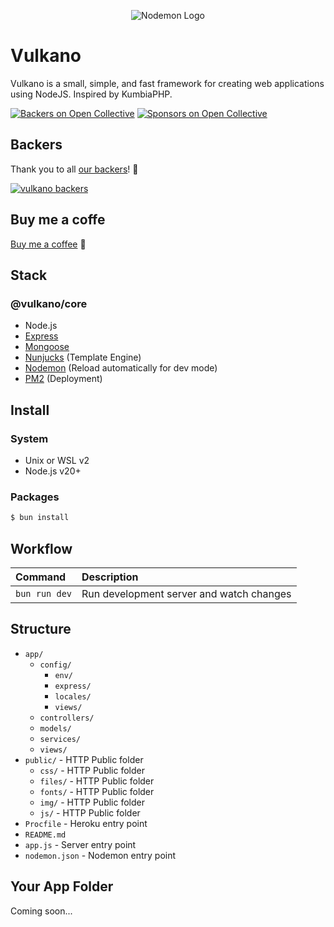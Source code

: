 <p align="center">
  <img src="https://avatars.githubusercontent.com/u/42077334?s=200&v=4" alt="Nodemon Logo">
</p>

# Vulkano

Vulkano is a small, simple, and fast framework for creating web applications using NodeJS.
Inspired by KumbiaPHP.

[![Backers on Open Collective](https://opencollective.com/vulkanojs/backers/badge.svg)](#backers)
[![Sponsors on Open Collective](https://opencollective.com/vulkanojs/sponsors/badge.svg)](#sponsors)

## Backers

Thank you to all [our backers](https://opencollective.com/vulkanojs#backer)! 🙏

[![vulkano backers](https://opencollective.com/vulkanojs/tiers/backer.svg?avatarHeight=50)](https://opencollective.com/vulkanojs#backers)


## Buy me a coffe

[Buy me a coffee](https://buymeacoffee.com/argordmel) 🙏

## Stack

### @vulkano/core

- Node.js
- [Express](http://expressjs.com)
- [Mongoose](http://mongoosejs.com/)
- [Nunjucks](http://mozilla.github.io/nunjucks/) (Template Engine)
- [Nodemon](http://nodemon.io/) (Reload automatically for dev mode)
- [PM2](http://pm2.keymetrics.io/) (Deployment)

## Install

### System

- Unix or WSL v2
- Node.js v20+

### Packages

```bash
$ bun install
```

## Workflow

| Command                         | Description                               |
| :------------------------------	| :---------------------------------------- |
| `bun run dev`                   | Run development server and watch changes	|

## Structure

- `app/`
  - `config/`
    - `env/`
    - `express/`
    - `locales/`
    - `views/`
  - `controllers/`
  - `models/`
  - `services/`
  - `views/`
- `public/` - HTTP Public folder
  - `css/` - HTTP Public folder
  - `files/` - HTTP Public folder
  - `fonts/` - HTTP Public folder
  - `img/` - HTTP Public folder
  - `js/` - HTTP Public folder
- `Procfile` - Heroku entry point
- `README.md`
- `app.js` - Server entry point
- `nodemon.json` - Nodemon entry point


## Your App Folder

Coming soon...
